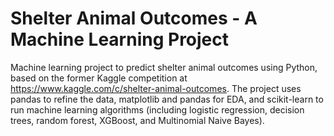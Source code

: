# Shelter Animal Outcomes - A Machine Learning Project
Machine learning project to predict shelter animal outcomes using Python, based on the former Kaggle competition at https://www.kaggle.com/c/shelter-animal-outcomes. The project uses pandas to refine the data, matplotlib and pandas for EDA, and scikit-learn to run machine learning algorithms (including logistic regression, decision trees, random forest, XGBoost, and Multinomial Naive Bayes).
